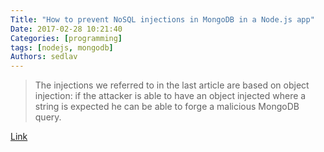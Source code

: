 ```yaml
---
Title: "How to prevent NoSQL injections in MongoDB in a Node.js app"
Date: 2017-02-28 10:21:40
Categories: [programming]
tags: [nodejs, mongodb]
Authors: sedlav
---
```


> The injections we referred to in the last article are based on object injection: if the attacker is able to have an object injected where a string is expected he can be able to forge a malicious MongoDB query.

[Link](https://blog.sqreen.io/prevent-nosql-injections-mongodb-node-js/)
